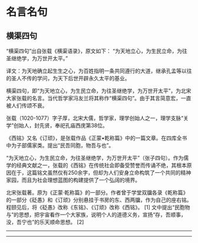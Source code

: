 # 名言名句


## 横渠四句

“横渠四句”出自张载《横渠语录》，原文如下： “为天地立心，为生民立命，为往圣继绝学，为万世开太平。”

译文：为天地确立起生生之心，为百姓指明一条共同遵行的大道，继承孔孟等以往的圣人不传的学问，为天下后世开辟永久太平的基业。


横渠四句，即“为天地立心，为生民立命，为往圣继绝学，为万世开太平”，为北宋大家张载的名言。当代哲学家冯友兰将其称作“横渠四句”。由于其言简意宏，一直被人们传颂不衰。

张载（1020-1077）字子厚，北宋大儒，哲学家，理学创始人之一，理学支脉“关学”创始人，封先贤，奉祀孔庙西庑第38位。



《西铭》又名《订顽》，是张载作品《正蒙•乾称篇》中的一篇文章。在四库全书中为子部儒家类。提出“民吾同胞，物吾与也”。

“为天地立心，为生民立命，为往圣继绝学，为万世开太平”（张子四句）。作为儒学的经典文献之一，张载的《西铭》在传统社会即备受赞誉而传诵不绝，其根本原因在于，这篇铭文虽然仅有250余字，但却为人们安身立命构筑了一个共同的精神家园，而且为社会理想蓝图的构建提供了一个弘阔的境界。

北宋张载著。原为《正蒙·乾称篇》的一部分。作者曾于学堂双牖各录《乾称篇》的一部分《砭愚》和《订顽》分别悬挂于书房的东、西两牖，作为自己的座右铭。程颐见后，将《砭愚》改称《东铭》、《订顽》改称《西铭》。 [1]  文中提出“民胞物与”的思想，把宇宙看作一个大家族，说明个人的道德义务，宣扬“存，吾顺事，没，吾宁也”的乐天顺命思想。 [2] 



---------------------------------------------------------------------------------------------------------------------





---------------------------------------------------------------------------------------------------------------------





